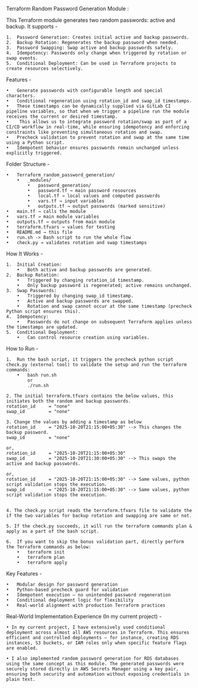 Terraform Random Password Generation Module : 

This Terraform module generates two random passwords: active and backup. It supports - 

	1.	Password Generation: Creates initial active and backup passwords.
	2.	Backup Rotation: Regenerates the backup password when needed.
	3.	Password Swapping: Swap active and backup passwords safely.
	4.	Idempotency: Passwords only change when triggered by rotation or swap events.
	5.	Conditional Deployment: Can be used in Terraform projects to create resources selectively.


Features -

	•	Generate passwords with configurable length and special characters.
	•	Conditional regeneration using rotation_id and swap_id timestamps.
	•	These timestamps can be dynamically supplied via GitLab CI pipeline variables, so that when we trigger a pipeline run the module receives the current or desired timestamp. 
	•    This allows us to integrate password rotation/swap as part of a CI/CD workflow in real-time, while ensuring idempotency and enforcing constraints like preventing simultaneous rotation and swap.
	•	Precheck validation to prevent rotation and swap at the same time using a Python script.
	•	Idempotent behavior ensures passwords remain unchanged unless explicitly triggered.


Folder Structure - 

	•	Terraform_random_password_generation/
		•	_modules/
			•	password_generation/
			•	password.tf → main password resources
			•	local.tf → local values and computed passwords
			•	vars.tf → input variables
			•	outputs.tf → output passwords (marked sensitive)
	•	main.tf → calls the module
	•	vars.tf → main module variables
	•	outputs.tf → outputs from main module
	•	terraform.tfvars → values for testing
	•	README.md → this file
	•	run.sh -> Bash script to run the whole flow
	•	check.py → validates rotation and swap timestamps


How It Works -

	1.	Initial Creation:
		•	Both active and backup passwords are generated.
	2.	Backup Rotation:
		•	Triggered by changing rotation_id timestamp.
		•	Only backup password is regenerated; active remains unchanged.
	3.	Swap Passwords:
		•	Triggered by changing swap_id timestamp.
		•	Active and backup passwords are swapped.
		•	Rotation and swap cannot occur at the same timestamp (precheck Python script ensures this).
	4.	Idempotency:
		•	Passwords do not change on subsequent Terraform applies unless the timestamps are updated.
	5.	Conditional Deployment:
		•	Can control resource creation using variables.


How to Run - 

	1.	Run the bash script, it triggers the precheck python script check.py (external tool) to validate the setup and run the terraform commands:
		•	bash run.sh 
			or 
			./run.sh

	2. The initial terraform.tfvars contains the below values, this initiates both the random and backup passwords.
	rotation_id     = "none" 
	swap_id         = "none" 

	3. Change the values by adding a timestamp as below 
	rotation_id     = "2025-10-20T21:15:00+05:30" --> This changes the backup password.
	swap_id         = "none"

	or,
	rotation_id     = "2025-10-20T21:15:00+05:30" 
	swap_id         = "2025-10-20T21:30:00+05:30" --> This swaps the active and backup passwords.

	or,
	rotation_id     = "2025-10-20T21:15:00+05:30" --> Same values, python script validation stops the execution.
	swap_id         = "2025-10-20T21:15:00+05:30" --> Same values, python script validation stops the execution.

	
	4. The check.py script reads the terraform.tfvars file to validate the if the two variables for backup rotation and swapping are same or not.

	5. If the check.py succeeds, it will run the terraform commands plan & apply as a part of the bash script.

	6.	If you want to skip the bonus validation part, directly perform the Terraform commands as below:
		•	terraform init
		•	terraform plan
		•	terraform apply


Key Features - 

	•	Modular design for password generation
	•	Python-based precheck guard for validation
	•	Idempotent execution — no unintended password regeneration
	•	Conditional deployment logic for flexibility
	•	Real-world alignment with production Terraform practices



Real-World Implementation Experience (In my current project) -

	• In my current project, I have extensively used conditional deployment across almost all AWS resources in Terraform. This ensures efficient and controlled deployments — for instance, creating RDS instances, S3 buckets, or IAM roles only when specific feature flags are enabled.

	• I also implemented random password generation for RDS databases using the same concept as this module. The generated passwords were securely stored directly in AWS Secrets Manager using a key pair, ensuring both security and automation without exposing credentials in plain text.